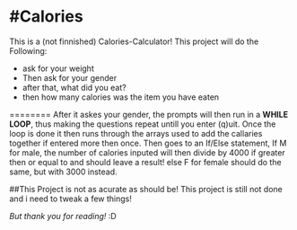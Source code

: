 #Calories
========
This is a (not finnished) Calories-Calculator! This project will do the Following:

- ask for your weight
- Then ask for your gender
- after that, what did you eat?
- then how many calories was the item you have eaten

========
After it askes your gender, the prompts will then run in a **WHILE LOOP**, thus making the questions repeat untill you enter (q)uit.
Once the loop is done it then runs through the arrays used to add the callaries together if entered more then once. 
Then goes to an If/Else statement, If M for male, the number of calories inputed will then divide by 4000 if greater then or equal to and should leave a result! else F for female should do the same, but with 3000 instead.

##This Project is not as acurate as should be!
This project is still not done and i need to tweak a few things!

_But thank you for reading!_ :D
